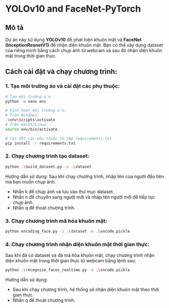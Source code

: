 # YOLOv10 and FaceNet-PyTorch

## Mô tả

Dự án này sử dụng **YOLOv10** để phát hiện khuôn mặt và **FaceNet (InceptionResnetV1)** để nhận diện khuôn mặt. Bạn có thể xây dựng dataset của riêng mình bằng cách chụp ảnh từ webcam và sau đó nhận diện khuôn mặt trong thời gian thực.

## Cách cài đặt và chạy chương trình:

### 1. Tạo môi trường ảo và cài đặt các phụ thuộc:

```bash
# Tạo môi trường ảo
python -m venv env
```

```bash
# Kích hoạt môi trường ảo:
# Trên Windows:
.\env\Scripts\activate
# Trên macOS/Linux:
source env/bin/activate

# Cài đặt các phụ thuộc từ tệp requirements.txt
pip install -r requirements.txt
```

### 2. Chạy chương trình tạo dataset:

```bash
python .\build_dataset.py -o .\dataset
```

Hướng dẫn sử dụng:
Sau khi chạy chương trình, nhập tên của người đầu tiên mà bạn muốn chụp ảnh.

- Nhấn k để chụp ảnh và lưu vào thư mục dataset.
- Nhấn n để chuyển sang người mới và nhập tên người mới để tiếp tục chụp ảnh.
- Nhấn q để thoát chương trình.

### 3. Chạy chương trình mã hóa khuôn mặt:

```bash
python encoding_face.py -i .\dataset -e .\encode.pickle
```

### 4. Chạy chương trình nhận diện khuôn mặt thời gian thực:

Sau khi đã có dataset và đã mã hóa khuôn mặt, chạy chương trình nhận diện khuôn mặt trong thời gian thực từ webcam bằng lệnh sau:

```bash
python .\recognize_faces_realtime.py -e .\encode.pickle
```

Hướng dẫn sử dụng:

- Sau khi chạy chương trình, hệ thống sẽ nhận diện khuôn mặt theo thời gian thực.
- Nhấn q để thoát chương trình.
